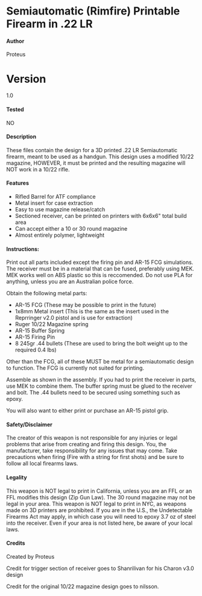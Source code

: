 # Semiautomatic (Rimfire) Printable Firearm in .22 LR 

#### Author

Proteus

# Version

1.0

#### Tested

NO

#### Description

These files contain the design for a 3D printed .22 LR Semiautomatic firearm, meant to be used as a handgun. This design uses a modified 10/22
magazine, HOWEVER, it must be printed and the resulting magazine will NOT work in a 10/22 rifle.

#### Features
* Rifled Barrel for ATF compliance
* Metal insert for case extraction
* Easy to use magazine release/catch
* Sectioned receiver, can be printed on printers with 6x6x6" total build area
* Can accept either a 10 or 30 round magazine
* Almost entirely polymer, lightweight

#### Instructions:
Print out all parts included except the firing pin and AR-15 FCG simulations. The receiver must be in a material that can be
fused, preferably using MEK. MEK works well on ABS plastic so this is reccomended. Do not use PLA for anything, unless you are an
Australian police force.

Obtain the following metal parts:
* AR-15 FCG (These may be possible to print in the future)
* 1x8mm Metal insert (This is the same as the insert used in the Reprringer v2.0 pistol and is use for extraction)
* Ruger 10/22 Magazine spring
* AR-15 Buffer Spring
* AR-15 Firing Pin
* 8 245gr .44 bullets (These are used to bring the bolt weight up to the required 0.4 lbs)

Other than the FCG, all of these MUST be metal for a semiautomatic design to function. The FCG is currently not suited for printing.

Assemble as shown in the assembly. If you had to print the receiver in parts, use MEK to combine them. The buffer spring must be glued to
the receiver and bolt. The .44 bullets need to be secured using something such as epoxy.

You will also want to either print or purchase an AR-15 pistol grip.

#### Safety/Disclaimer
The creator of this weapon is not responsible for any injuries or legal problems that arise from creating and firing this design.
You, the manufacturer, take responsibility for any issues that may come. Take precautions when firing (Fire with a string for first
shots) and be sure to follow all local firearms laws. 

#### Legality
This weapon is NOT legal to print in California, unless you are an FFL or an FFL modifies this design (Zip Gun Law). The 30 round magazine
may not be legal in your area. This weapon is NOT legal to print in NYC, as weapons made on 3D printers are prohibited. If you
are in the U.S., the Undetectable Firearms Act may apply, in which case you will need to epoxy 3.7 oz of steel into the receiver.
Even if your area is not listed here, be aware of your local laws.

#### Credits

Created by Proteus

Credit for trigger section of receiver goes to Shanrilivan for his Charon v3.0 design

Credit for the original 10/22 magazine design goes to nilsson.

